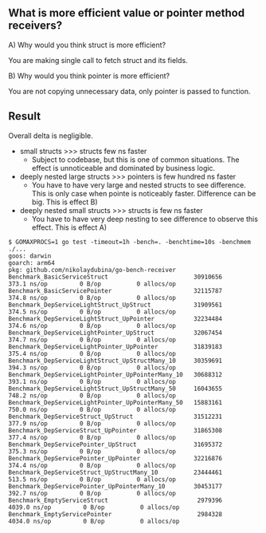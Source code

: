 ## What is more efficient value or pointer method receivers?

A) Why would you think struct is more efficient?

You are making single call to fetch struct and its fields.

B) Why would you think pointer is more efficient?

You are not copying unnecessary data, only pointer is passed to function.

## Result

Overall delta is negligible.

- small structs >>> structs few ns faster
    - Subject to codebase, but this is one of common situations. The effect is unnoticeable and dominated by business logic.
- deeply nested large structs >>> pointers is few hundred ns faster
    - You have to have very large and nested structs to see difference. This is only case when pointe is noticeably faster. Difference can be big. This is effect B)
- deeply nested small structs >>> structs is few ns faster
    - You have to have very deep nesting to see difference to observe this effect. This is effect A)


```
$ GOMAXPROCS=1 go test -timeout=1h -bench=. -benchtime=10s -benchmem ./...
goos: darwin
goarch: arm64
pkg: github.com/nikolaydubina/go-bench-receiver
Benchmark_BasicServiceStruct                      	30910656	       373.1 ns/op	       0 B/op	       0 allocs/op
Benchmark_BasicServicePointer                     	32115787	       374.8 ns/op	       0 B/op	       0 allocs/op
Benchmark_DepServiceLightStruct_UpStruct          	31909561	       374.5 ns/op	       0 B/op	       0 allocs/op
Benchmark_DepServiceLightStruct_UpPointer         	32234484	       374.6 ns/op	       0 B/op	       0 allocs/op
Benchmark_DepServiceLightPointer_UpStruct         	32067454	       374.7 ns/op	       0 B/op	       0 allocs/op
Benchmark_DepServiceLightPointer_UpPointer        	31839183	       375.4 ns/op	       0 B/op	       0 allocs/op
Benchmark_DepServiceLightStruct_UpStructMany_10   	30359691	       394.3 ns/op	       0 B/op	       0 allocs/op
Benchmark_DepServiceLightPointer_UpPointerMany_10 	30688312	       393.1 ns/op	       0 B/op	       0 allocs/op
Benchmark_DepServiceLightStruct_UpStructMany_50   	16043655	       748.2 ns/op	       0 B/op	       0 allocs/op
Benchmark_DepServiceLightPointer_UpPointerMany_50 	15883161	       750.0 ns/op	       0 B/op	       0 allocs/op
Benchmark_DepServiceStruct_UpStruct               	31512231	       377.9 ns/op	       0 B/op	       0 allocs/op
Benchmark_DepServiceStruct_UpPointer              	31865308	       377.4 ns/op	       0 B/op	       0 allocs/op
Benchmark_DepServicePointer_UpStruct              	31695372	       375.3 ns/op	       0 B/op	       0 allocs/op
Benchmark_DepServicePointer_UpPointer             	32216876	       374.4 ns/op	       0 B/op	       0 allocs/op
Benchmark_DepServiceStruct_UpStructMany_10        	23444461	       513.5 ns/op	       0 B/op	       0 allocs/op
Benchmark_DepServicePointer_UpPointerMany_10      	30453177	       392.7 ns/op	       0 B/op	       0 allocs/op
Benchmark_EmptyServiceStruct                      	 2979396	      4039.0 ns/op	       0 B/op	       0 allocs/op
Benchmark_EmptyServicePointer                     	 2984328	      4034.0 ns/op	       0 B/op	       0 allocs/op
```
